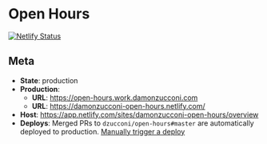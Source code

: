 # Open Hours

[![Netlify Status](https://api.netlify.com/api/v1/badges/3fe0287f-0348-45b4-b6bf-619c9496f726/deploy-status)](https://app.netlify.com/sites/damonzucconi-open-hours/deploys)

## Meta

- **State**: production
- **Production**:
  - **URL**: https://open-hours.work.damonzucconi.com
  - **URL**: https://damonzucconi-open-hours.netlify.com/
- **Host**: https://app.netlify.com/sites/damonzucconi-open-hours/overview
- **Deploys**: Merged PRs to `dzucconi/open-hours#master` are automatically deployed to production. [Manually trigger a deploy](https://app.netlify.com/sites/damonzucconi-open-hours/deploys)
